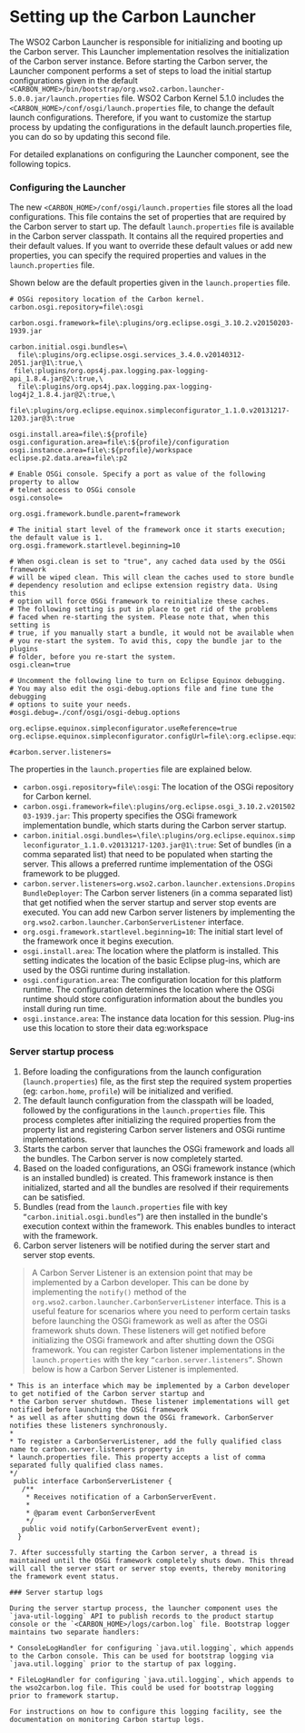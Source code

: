
# Setting up the Carbon Launcher

The WSO2 Carbon Launcher is responsible for initializing and booting up the Carbon server. This Launcher implementation resolves the initialization of the Carbon server instance. Before starting the Carbon server, the Launcher component performs a set of steps to load the initial startup configurations given in the default `<CARBON_HOME>/bin/bootstrap/org.wso2.carbon.launcher-5.0.0.jar/launch.properties` file.
WSO2 Carbon Kernel 5.1.0 includes the `<CARBON_HOME>/conf/osgi/launch.properties` file, to change the default launch configurations. Therefore, if you want to customize the startup process by updating the configurations in the default launch.properties file, you can do so by updating this second file.

For detailed explanations on configuring the Launcher component, see the following topics.

### Configuring the Launcher

The new `<CARBON_HOME>/conf/osgi/launch.properties` file stores all the load configurations. This file contains the set of properties that are required by the Carbon server to start up. The default `launch.properties` file is available in the Carbon server classpath. It contains all the required properties and their default values. If you want to override these default values or add new properties, you can specify the required properties and values in the `launch.properties` file.

Shown below are the default properties given in the `launch.properties` file.

    # OSGi repository location of the Carbon kernel.
    carbon.osgi.repository=file\:osgi

    carbon.osgi.framework=file\:plugins/org.eclipse.osgi_3.10.2.v20150203-1939.jar

    carbon.initial.osgi.bundles=\
      file\:plugins/org.eclipse.osgi.services_3.4.0.v20140312-2051.jar@1\:true,\
     file\:plugins/org.ops4j.pax.logging.pax-logging-api_1.8.4.jar@2\:true,\
      file\:plugins/org.ops4j.pax.logging.pax-logging-log4j2_1.8.4.jar@2\:true,\
      file\:plugins/org.eclipse.equinox.simpleconfigurator_1.1.0.v20131217-1203.jar@3\:true

    osgi.install.area=file\:${profile}
    osgi.configuration.area=file\:${profile}/configuration
    osgi.instance.area=file\:${profile}/workspace
    eclipse.p2.data.area=file\:p2

    # Enable OSGi console. Specify a port as value of the following property to allow
    # telnet access to OSGi console
    osgi.console=

    org.osgi.framework.bundle.parent=framework

    # The initial start level of the framework once it starts execution; the default value is 1.
    org.osgi.framework.startlevel.beginning=10

    # When osgi.clean is set to "true", any cached data used by the OSGi framework
    # will be wiped clean. This will clean the caches used to store bundle
    # dependency resolution and eclipse extension registry data. Using this
    # option will force OSGi framework to reinitialize these caches.
    # The following setting is put in place to get rid of the problems
    # faced when re-starting the system. Please note that, when this setting is
    # true, if you manually start a bundle, it would not be available when
    # you re-start the system. To avid this, copy the bundle jar to the plugins
    # folder, before you re-start the system.
    osgi.clean=true

    # Uncomment the following line to turn on Eclipse Equinox debugging.
    # You may also edit the osgi-debug.options file and fine tune the debugging
    # options to suite your needs.
    #osgi.debug=./conf/osgi/osgi-debug.options

    org.eclipse.equinox.simpleconfigurator.useReference=true
    org.eclipse.equinox.simpleconfigurator.configUrl=file\:org.eclipse.equinox.simpleconfigurator/bundles.info
 
    #carbon.server.listeners=

The properties in the `launch.properties` file are explained below.

* `carbon.osgi.repository=file\:osgi`: The location of the OSGi repository for Carbon kernel.
* `carbon.osgi.framework=file\:plugins/org.eclipse.osgi_3.10.2.v20150203-1939.jar`: This property specifies the OSGi framework  implementation bundle, which starts during the Carbon server startup.
* `carbon.initial.osgi.bundles=\file\:plugins/org.eclipse.equinox.simpleconfigurator_1.1.0.v20131217-1203.jar@1\:true`: Set of bundles (in a comma separated list) that need to be populated when starting the server. This allows a preferred runtime implementation of the OSGi framework to be plugged.
* `carbon.server.listeners=org.wso2.carbon.launcher.extensions.DropinsBundleDeployer`: The Carbon server listeners (in a comma separated list) that get notified when the server startup and server stop events are executed. You can add new Carbon server listeners by implementing the `org.wso2.carbon.launcher.CarbonServerListener` interface.
* `org.osgi.framework.startlevel.beginning=10`: The initial start level of the framework once it begins execution.
* `osgi.install.area`: The location where the platform is installed. This setting indicates the location of the basic Eclipse plug-ins, which are used by the OSGi runtime during installation.
* `osgi.configuration.area`: The configuration location for this platform runtime. The configuration determines the location where the OSGi runtime should store configuration information about the bundles you install during run time.
* `osgi.instance.area`: The instance data location for this session. Plug-ins use this location to store their data eg:workspace

### Server startup process

1. Before loading the configurations from the launch configuration (`launch.properties`) file, as the first step the required system properties (eg: `carbon.home`, `profile`) will be initialized and verified.
2. The default launch configuration from the classpath will be loaded, followed by the configurations in the `launch.properties` file. This process completes after initializing the required properties from the property list and registering Carbon server listeners and OSGi runtime implementations.
3. Starts the carbon server that launches the OSGi framework and loads all the bundles. The Carbon server is now completely started.
4. Based on the loaded configurations, an OSGi framework instance (which is an installed bundled) is created. This framework instance is then initialized, started and all the bundles are resolved if their requirements can be satisfied.
5. Bundles (read from the `launch.properties` file with key `“carbon.initial.osgi.bundles”`) are then installed in the bundle's execution context within the framework. This enables bundles to interact with the framework.
6. Carbon server listeners will be notified during the server start and server stop events.

 > A Carbon Server Listener is an extension point that may be implemented by a Carbon developer. This can be done by implementing the `notify()` method of the `org.wso2.carbon.launcher.CarbonServerListener` interface. This is a useful feature for scenarios where you need to perform certain tasks before launching the OSGi framework as well as after the OSGi framework shuts down. These listeners will get notified before initializing the OSGi framework and after shutting down the OSGi framework. You can register Carbon listener implementations in the `launch.properties` with the key `“carbon.server.listeners”`.
 Shown below is how a Carbon Server Listener is implemented.
 ```/**
 * This is an interface which may be implemented by a Carbon developer to get notified of the Carbon server startup and
 * the Carbon server shutdown. These listener implementations will get notified before launching the OSGi framework
 * as well as after shutting down the OSGi framework. CarbonServer notifies these listeners synchronously.
 *
 * To register a CarbonServerListener, add the fully qualified class name to carbon.server.listeners property in
 * launch.properties file. This property accepts a list of comma separated fully qualified class names.
 */
  public interface CarbonServerListener {
    /**
     * Receives notification of a CarbonServerEvent.
     *
     * @param event CarbonServerEvent
     */
    public void notify(CarbonServerEvent event);
   }
            
7. After successfully starting the Carbon server, a thread is maintained until the OSGi framework completely shuts down. This thread will call the server start or server stop events, thereby monitoring the framework event status.

### Server startup logs

During the server startup process, the launcher component uses the `java-util-logging` API to publish records to the product startup console or the `<CARBON_HOME>/logs/carbon.log` file. Bootstrap logger maintains two separate handlers: 

* ConsoleLogHandler for configuring `java.util.logging`, which appends to the Carbon console. This can be used for bootstrap logging via `java.util.logging` prior to the startup of pax logging.

* FileLogHandler for configuring `java.util.logging`, which appends to the wso2carbon.log file. This could be used for bootstrap logging prior to framework startup.

For instructions on how to configure this logging facility, see the documentation on monitoring Carbon startup logs.
